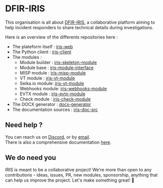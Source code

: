 # DFIR-IRIS
This organisation is all about [DFIR-IRIS](https://dfir-iris.org), a collaborative platform aiming 
to help incident responders to share technical details during investigations.

Here is an overview of the differents repositories here : 
 - The plateform itself : [iris-web](https://github.com/dfir-iris/iris-web) 
 - The Python client : [iris-client](https://github.com/dfir-iris/iris-client)
 - The modules : 
    - Module builder : [iris-skeleton-module](https://github.com/dfir-iris/iris-skeleton-module)
    - Module base : [iris-module-interface](https://github.com/dfir-iris/iris-module-interface)
    - MISP module : [iris-misp-module](https://github.com/dfir-iris/iris-misp-module)
    - VT module : [iris-vt-module](https://github.com/dfir-iris/iris-vt-module)
    - Seika.io module: [iris-vt-module](https://github.com/dfir-iris/iris-seika-module)
    - Webhooks module: [iris-webhooks-module](https://github.com/dfir-iris/iris-webhooks-module)
    - EVTX module : [iris-evtx-module](https://github.com/dfir-iris/iris-evtx-module)
    - Check module : [iris-check-module](https://github.com/dfir-iris/iris-check-module)
- The DOCX generator : [docx-generator](https://github.com/dfir-iris/docx-generator)
- The documentation sources : [iris-doc-src](https://github.com/dfir-iris/iris-doc-src)

## Need help ?
You can reach us on [Discord](https://discord.gg/76tM6QUJza), or by [email](mailto:contact@dfir-iris.org).  
There is also a comprehensive documentation [here](https://docs.dfir-iris.org/). 

## We do need you
IRIS is meant to be a collaborative project! We're more than open to any contributions - ideas, issues, PR, new modules, sponsorship, anything that can help us improve the project. Let's make something great! :tada:

